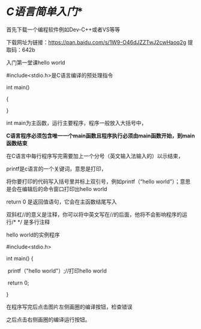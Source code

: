 # *C语言简单入门**

首先下载一个编程软件例如Dev-C++或者VS等等

下载网址为链接：https://pan.baidu.com/s/1W9-O46dJZZTwJ2cwHaoq2g 
             提取码：642b

入门第一堂课hello world

#include<stdio.h>是C语言编译的预处理指令

 int main() 

{

}

int main为主函数，运行主要程序，程序一般放入大括号中，

**C语言程序必须包含唯一一个main函数且程序执行必须由main函数开始，到main函数结束**

在C语言中每行程序写完需要加上一个分号（英文输入法输入的）以示结束，

printf是c语言的一个关键词，意思是打印，

将你要打印的代码写入括号里并标上双引号，例如printf（“hello world”）；意思是会在编辑后的命令窗口打印出hello world

return 0 是返回值语句，它会在主函数结尾写入

双斜杠//的意义是注释，你可以将中英文写在//的后面，他将不会影响程序的运行/*     */ 是多行注释

hello world的实例程序

#include<stdio.h>  

 int main() 
{      

​	 printf（"hello world"）;//打印hello world  

​         return 0;  

}



在程序写完后点击图片左侧画圈的编译按钮，检查错误

之后点击右侧画圈的编译运行按钮。